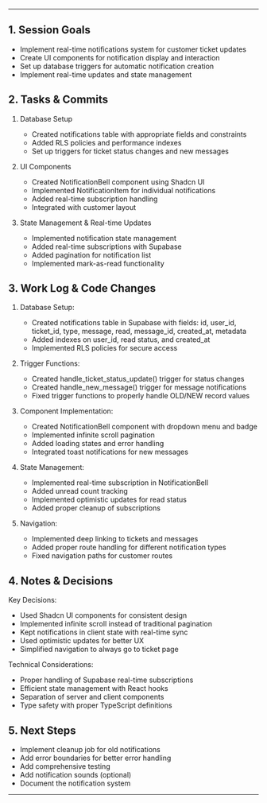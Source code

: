 ---

## 1. Session Goals
- Implement real-time notifications system for customer ticket updates
- Create UI components for notification display and interaction
- Set up database triggers for automatic notification creation
- Implement real-time updates and state management

## 2. Tasks & Commits
1. Database Setup
   - Created notifications table with appropriate fields and constraints
   - Added RLS policies and performance indexes
   - Set up triggers for ticket status changes and new messages

2. UI Components
   - Created NotificationBell component using Shadcn UI
   - Implemented NotificationItem for individual notifications
   - Added real-time subscription handling
   - Integrated with customer layout

3. State Management & Real-time Updates
   - Implemented notification state management
   - Added real-time subscriptions with Supabase
   - Added pagination for notification list
   - Implemented mark-as-read functionality

## 3. Work Log & Code Changes

1. Database Setup:
   - Created notifications table in Supabase with fields: id, user_id, ticket_id, type, message, read, message_id, created_at, metadata
   - Added indexes on user_id, read status, and created_at
   - Implemented RLS policies for secure access

2. Trigger Functions:
   - Created handle_ticket_status_update() trigger for status changes
   - Created handle_new_message() trigger for message notifications
   - Fixed trigger functions to properly handle OLD/NEW record values

3. Component Implementation:
   - Created NotificationBell component with dropdown menu and badge
   - Implemented infinite scroll pagination
   - Added loading states and error handling
   - Integrated toast notifications for new messages

4. State Management:
   - Implemented real-time subscription in NotificationBell
   - Added unread count tracking
   - Implemented optimistic updates for read status
   - Added proper cleanup of subscriptions

5. Navigation:
   - Implemented deep linking to tickets and messages
   - Added proper route handling for different notification types
   - Fixed navigation paths for customer routes

## 4. Notes & Decisions

Key Decisions:
- Used Shadcn UI components for consistent design
- Implemented infinite scroll instead of traditional pagination
- Kept notifications in client state with real-time sync
- Used optimistic updates for better UX
- Simplified navigation to always go to ticket page

Technical Considerations:
- Proper handling of Supabase real-time subscriptions
- Efficient state management with React hooks
- Separation of server and client components
- Type safety with proper TypeScript definitions

## 5. Next Steps
- Implement cleanup job for old notifications
- Add error boundaries for better error handling
- Add comprehensive testing
- Add notification sounds (optional)
- Document the notification system

--- 